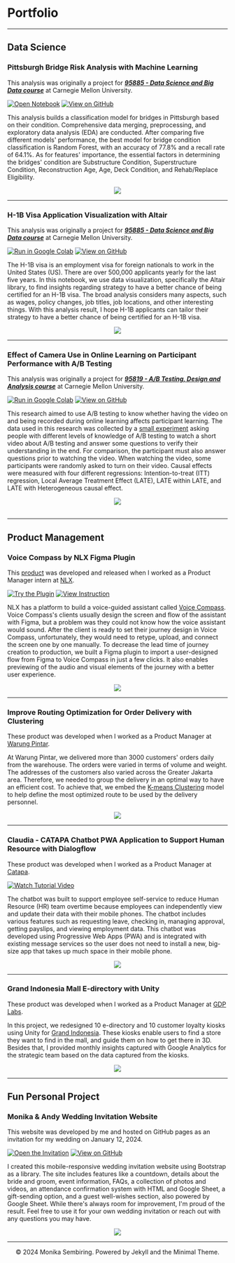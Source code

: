 # Portfolio
---
## Data Science

### Pittsburgh Bridge Risk Analysis with Machine Learning

This analysis was originally a project for [***95885 - Data Science and Big Data course***](https://api.heinz.cmu.edu/courses_api/course_detail/95-885/) at Carnegie Mellon University.

[![Open Notebook](https://img.shields.io/badge/Jupyter-Open_Notebook-blue?logo=Jupyter)](projects/bridge-risk-analysis.html)
[![View on GitHub](https://img.shields.io/badge/GitHub-View_on_GitHub-blue?logo=GitHub)](https://github.com/monikasembiring/bridge-risk-classification)

This analysis builds a classification model for bridges in Pittsburgh based on their condition. Comprehensive data merging, preprocessing, and exploratory data analysis (EDA) are conducted. After comparing five different models' performance, the best model for bridge condition classification is Random Forest, with an accuracy of 77.8% and a recall rate of 64.1%. As for features' importance, the essential factors in determining the bridges' condition are Substructure Condition, Superstructure Condition, Reconstruction Age, Age, Deck Condition, and Rehab/Replace Eligibility.


<center><img src="images/bridge-risk-analysis.jpg"/></center>

---
### H-1B Visa Application Visualization with Altair

This analysis was originally a project for [***95885 - Data Science and Big Data course***](https://api.heinz.cmu.edu/courses_api/course_detail/95-885/) at Carnegie Mellon University.

[![Run in Google Colab](https://img.shields.io/badge/Colab-Run_in_Google_Colab-blue?logo=Google&logoColor=FDBA18)](https://colab.research.google.com/drive/1ZKj8omcb7jKSuYZBDmJxpuoMLi0bTioR)
[![View on GitHub](https://img.shields.io/badge/GitHub-View_on_GitHub-blue?logo=GitHub)](https://github.com/monikasembiring/h-1b-visa-data-visualization)

The H-1B visa is an employment visa for foreign nationals to work in the United States (US). There are over 500,000 applicants yearly for the last five years. In this notebook, we use data visualization, specifically the Altair library, to find insights regarding strategy to have a better chance of being certified for an H-1B visa. The broad analysis considers many aspects, such as wages, policy changes, job titles, job locations, and other interesting things. With this analysis result, I hope H-1B applicants can tailor their strategy to have a better chance of being certified for an H-1B visa.  

<center><img src="images/h-1b visualization.png"/></center>

---
### Effect of Camera Use in Online Learning on Participant Performance with A/B Testing

This analysis was originally a project for [***95819 - A/B Testing, Design and Analysis course***](https://api.heinz.cmu.edu/courses_api/course_detail/95-819/) at Carnegie Mellon University.

[![Run in Google Colab](https://img.shields.io/badge/Colab-Run_in_Google_Colab-blue?logo=Google&logoColor=FDBA18)](https://colab.research.google.com/drive/11uiNzvc5RLERqgl1_9jQV1niEm6QELHb)
[![View on GitHub](https://img.shields.io/badge/GitHub-View_on_GitHub-blue?logo=GitHub)](https://github.com/monikasembiring/online-learning-ab-testing)

This research aimed to use A/B testing to know whether having the video on and being recorded during online learning affects participant learning. The data used in this research was collected by a [small experiment](https://www.linkedin.com/feed/update/urn:li:activity:6999874128102981632/) asking people with different levels of knowledge of A/B testing to watch a short video about A/B testing and answer some questions to verify their understanding in the end. For comparison, the participant must also answer questions prior to watching the video. When watching the video, some participants were randomly asked to turn on their video. Causal effects were measured with four different regressions: Intention-to-treat (ITT) regression, Local Average Treatment Effect (LATE), LATE within LATE, and LATE with Heterogeneous causal effect.

<center><img src="images/online-learning.png"></center>
<br>

---
## Product Management

### Voice Compass by NLX Figma Plugin

This [product](https://nlx.ai/news/nlx-s-new-figma-plugin-for-voice-compass?utm_content=218434948&utm_medium=social&utm_source=linkedin&hss_channel=lcp-12587283) was developed and released when I worked as a Product Manager intern at [NLX](https://nlx.ai/).

[![Try the Plugin](https://img.shields.io/badge/Figma-Try_the_Plugin-blue?logo=Figma)](https://www.figma.com/community/plugin/1139545615887918828/Voice-Compass-by-NLX)
[![View Instruction](https://img.shields.io/badge/PDF-View_Instructions-blue?logo=adobe-acrobat-reader&logoColor=white)](https://assets.nlx.ai/media/nlx-figma-plugin-instructions.pdf)

NLX has a platform to build a voice-guided assistant called [Voice Compass](https://nlx.ai/voice-compass). Voice Compass's clients usually design the screen and flow of the assistant with Figma, but a problem was they could not know how the voice assistant would sound. After the client is ready to set their journey design in Voice Compass, unfortunately, they would need to retype, upload, and connect the screen one by one manually. To decrease the lead time of journey creation to production, we built a Figma plugin to import a user-designed flow from Figma to Voice Compass in just a few clicks. It also enables previewing of the audio and visual elements of the journey with a better user experience.

<center><img src="images/vc-figma-plugin.png"/></center>

---
### Improve Routing Optimization for Order Delivery with Clustering

These product was developed when I worked as a Product Manager at [Warung Pintar](https://warungpintar.co.id/).

At Warung Pintar, we delivered more than 3000 customers' orders daily from the warehouse. The orders were varied in terms of volume and weight. The addresses of the customers also varied across the Greater Jakarta area. Therefore, we needed to group the delivery in an optimal way to have an efficient cost. To achieve that, we embed the [K-means Clustering](https://www.researchgate.net/publication/344802174_Optimizing_Planning_Service_Territories_by_Dividing_Into_Compact_Several_Sub-areas_Using_Binary_K-means_Clustering_According_Vehicle_Constraints) model to help define the most optimized route to be used by the delivery personnel.

<center><img src="images/vrp.png"/></center>

---
### Claudia - CATAPA Chatbot PWA Application to Support Human Resource with Dialogflow

These product was developed when I worked as a Product Manager at [Catapa](https://catapa.com/).

[![Watch Tutorial Video](https://img.shields.io/badge/YouTube-Watch_Tutorial_Video-blue?logo=Youtube)](https://www.youtube.com/watch?v=Ho49btSfYIs)

The chatbot was built to support employee self-service to reduce Human Resource (HR) team overtime because employees can independently view and update their data with their mobile phones. The chatbot includes various features such as requesting leave, checking in, managing approval, getting payslips, and viewing employment data. This chatbot was developed using Progressive Web Apps (PWA) and is integrated with existing message services so the user does not need to install a new, big-size app that takes up much space in their mobile phone. 

<center><img src="images/claudia.png"/></center>

---
### Grand Indonesia Mall E-directory with Unity

These product was developed when I worked as a Product Manager at [GDP Labs](https://www.gdplabs.id/).

In this project, we redesigned 10 e-directory and 10 customer loyalty kiosks using Unity for [Grand Indonesia](https://www.grand-indonesia.com/). These kiosks enable users to find a store they want to find in the mall, and guide them on how to get there in 3D. Besides that, I provided monthly insights captured with Google Analytics for the strategic team based on the data captured from the kiosks.

<center><img src="images/directory.png"/></center>

---
## Fun Personal Project

### Monika & Andy Wedding Invitation Website

This website was developed by me and hosted on GitHub pages as an invitation for my wedding on January 12, 2024. 

[![Open the Invitation](https://img.shields.io/badge/Github%20Pages-Open_the_Invitation-blue?logo=githubpages)](https://monikasembiring.github.io/wedding-invitation/?name=Especially%20for%20those%20who%20are%20viewing%20my%20portfolio)
[![View on GitHub](https://img.shields.io/badge/GitHub-View_on_GitHub-blue?logo=GitHub)](https://github.com/monikasembiring/wedding-invitation)


I created this mobile-responsive wedding invitation website using Bootstrap as a library. The site includes features like a countdown, details about the bride and groom, event information, FAQs, a collection of photos and videos, an attendance confirmation system with HTML and Google Sheet, a gift-sending option, and a guest well-wishes section, also powered by Google Sheet. While there's always room for improvement, I'm proud of the result. Feel free to use it for your own wedding invitation or reach out with any questions you may have.


<center><img src="images/bridge-risk-analysis.jpg"/></center>


---
<center>© 2024 Monika Sembiring. Powered by Jekyll and the Minimal Theme.</center>
